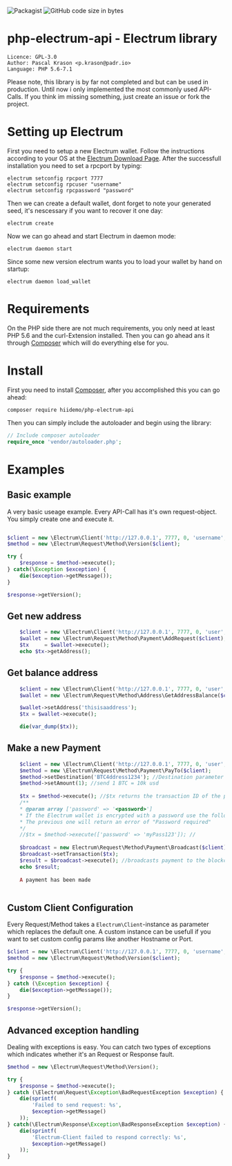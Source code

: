 ![Packagist](https://img.shields.io/packagist/dt/padrio/php-electrum-api.svg?color=%234c1)
![GitHub code size in bytes](https://img.shields.io/github/languages/code-size/padrio/php-electrum-api.svg?color=%234c1)

# php-electrum-api - Electrum library
```
Licence: GPL-3.0
Author: Pascal Krason <p.krason@padr.io>
Language: PHP 5.6-7.1
```
Please note, this library is by far not completed and but can be used in production. Until now i only implemented the most commonly used API-Calls. If you think im missing something, just create an issue or fork the project.

# Setting up Electrum
First you need to setup a new Electrum wallet. Follow the instructions according to your OS at the [Electrum Download Page](https://electrum.org/#download). After the successfull installation you need to set a rpcport by typing:
```
electrum setconfig rpcport 7777
electrum setconfig rpcuser "username"
electrum setconfig rpcpassword "password"
```
Then we can create a default wallet, dont forget to note your generated seed, it's nescessary if you want to recover it one day:
```
electrum create
```
Now we can go ahead and start Electrum in daemon mode:
```
electrum daemon start
```
Since some new version electrum wants you to load your wallet by hand on startup:
```
electrum daemon load_wallet
```

# Requirements
On the PHP side there are not much requirements, you only need at least PHP 5.6 and the curl-Extension installed. Then you can go ahead ans it through [Composer](http://getcomposer.org) which will do everything else for you.

# Install
First you need to install [Composer](https://getcomposer.org/doc/00-intro.md), after you accomplished this you can go ahead:
```
composer require hiidemo/php-electrum-api
```
Then you can simply include the autoloader and begin using the library:
```php
// Include composer autoloader
require_once 'vendor/autoloader.php';
```

# Examples

## Basic example
A very basic useage example. Every API-Call has it's own request-object. You simply create one and execute it.
```php

$client = new \Electrum\Client('http://127.0.0.1', 7777, 0, 'username', 'password');
$method = new \Electrum\Request\Method\Version($client);

try {
    $response = $method->execute();
} catch(\Exception $exception) {
    die($exception->getMessage());
}

$response->getVersion();
```

## Get new address
```php
    $client = new \Electrum\Client('http://127.0.0.1', 7777, 0, 'user', 'password');
    $wallet = new \Electrum\Request\Method\Payment\AddRequest($client);
    $tx     = $wallet->execute();
    echo $tx->getAddress();
```

## Get balance address
```php
    $client = new \Electrum\Client('http://127.0.0.1', 7777, 0, 'user', 'password');
    $wallet = new \Electrum\Request\Method\Address\GetAddressBalance($client);

    $wallet->setAddress('thisisaaddress');
    $tx = $wallet->execute();

    die(var_dump($tx));
```

## Make a new Payment
```php
    $client = new \Electrum\Client('http://127.0.0.1', 7777, 0, 'user', 'password');
    $method = new \Electrum\Request\Method\Payment\PayTo($client);
    $method->setDestination('BTC4ddress1234'); //Destination parameter is the address where we'll send the btc
    $method->setAmount(1); //send 1 BTC = 10k usd
    
    $tx = $method->execute(); //$tx returns the transaction ID of the payment, this is still not sent to the blockchain
    /**
    * @param array ['password' => '<password>']
    * If the Electrum wallet is encrypted with a password use the following execute method instead
    * The previous one will return an error of "Password required"
    */
    //$tx = $method->execute(['password' => 'myPass123']); //
    
    $broadcast = new Electrum\Request\Method\Payment\Broadcast($client);
    $broadcast->setTransaction($tx);
    $result = $broadcast->execute(); //broadcasts payment to the blockchain
    echo $result;
    
    A payment has been made
    
```

## Custom Client Configuration
Every Request/Method takes a `Electrum\Client`-instance as parameter which replaces the default one. A custom instance can be usefull if you want to set custom config params like another Hostname or Port.
```php
$client = new \Electrum\Client('http://127.0.0.1', 7777, 0, 'username', 'password');
$method = new \Electrum\Request\Method\Version($client);

try {
    $response = $method->execute();
} catch (\Exception $exception) {
    die($exception->getMessage());
}

$response->getVersion();
```

## Advanced exception handling
Dealing with exceptions is easy. You can catch two types of exceptions which indicates whether it's an Request or Response fault.
```php
$method = new \Electrum\Request\Method\Version();

try {
    $response = $method->execute();
} catch (\Electrum\Request\Exception\BadRequestException $exception) {
    die(sprintf(
        'Failed to send request: %s',
        $exception->getMessage()
    ));
} catch(\Electrum\Response\Exception\BadResponseException $exception) {
    die(sprintf(
        'Electrum-Client failed to respond correctly: %s',
        $exception->getMessage()
    ));
}
```
